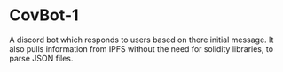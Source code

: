 # CovBot-1
A discord bot which responds to users based on there initial message. It also pulls information from IPFS without the need for solidity libraries, to parse JSON files.
